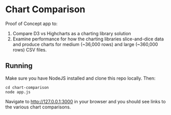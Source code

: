 # Chart Comparison

Proof of Concept app to:
1. Compare D3 vs Highcharts as a charting library solution
2. Examine performance for how the charting libraries slice-and-dice data and produce charts for medium (~36,000 rows) and large (~360,000 rows) CSV files. 

## Running

Make sure you have NodeJS installed and clone this repo locally. Then:

```
cd chart-comparison
node app.js
```

Navigate to http://127.0.0.1:3000 in your browser and you should see links to the various chart comparisons.
